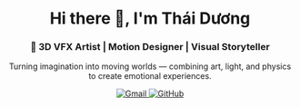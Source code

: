 <!-- HEADER -->
<h1 align="center">Hi there 👋, I'm Thái Dương</h1>
<h3 align="center">🎨 3D VFX Artist | Motion Designer | Visual Storyteller</h3>

<p align="center">
  Turning imagination into moving worlds — combining art, light, and physics to create emotional experiences.
</p>

<!-- SOCIAL -->
<p align="center">
  <a href="mailto:helloconsen@gmail.com">
    <img alt="Gmail" src="https://img.shields.io/badge/Gmail-helloconsen%40gmail.com-D14836?logo=gmail&logoColor=white&style=for-the-badge">
  </a>
  <a href="https://github.com/ngothaiduong0102-boop">
    <img alt="GitHub" src="https://img.shields.io/badge/GitHub-ngothaiduong0102--boop-181717?logo=github&logoColor=white&style=for-the-badge">
  </a>
  <a href="https://www.facebook.com/">
    <img alt="Facebook" src="https://img.shields.io/badge/Facebook-Thái Dương-1877F2?logo=facebook&logoC
